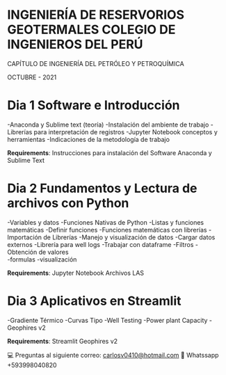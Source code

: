# INGENIERÍA DE RESERVORIOS GEOTERMALES COLEGIO DE INGENIEROS DEL PERÚ 

CAPÍTULO DE INGENIERÍA DEL PETRÓLEO Y PETROQUÍMICA 

OCTUBRE - 2021

# Dia 1 Software e Introducción

-Anaconda y Sublime text (teoría) 
-Instalación del ambiente de trabajo 
-Librerías para interpretación de registros
-Jupyter Notebook conceptos y herramientas
-Indicaciones de la metodología de trabajo

**Requirements**: 
Instrucciones para instalación del Software Anaconda y Sublime Text

# Dia 2 Fundamentos y Lectura de archivos con Python

-Variables y datos
-Funciones Nativas de Python
-Listas y funciones matemáticas
-Definir funciones
-Funciones matemáticas con librerías
-Importación de Librerías 
-Manejo y visualización de datos
-Cargar datos externos
-Librería para well logs
-Trabajar con dataframe 
-Filtros
-Obtención de valores     
-formulas 
-visualización

**Requirements**: 
Jupyter Notebook
Archivos LAS

# Dia 3 Aplicativos en Streamlit

-Gradiente Térmico
-Curvas Tipo
-Well Testing
-Power plant Capacity
-Geophires v2

**Requirements**: 
Streamlit
Geophires v2

💻  Preguntas al siguiente correo: carlosv0410@hotmail.com
📱   Whatssapp +593998040820

